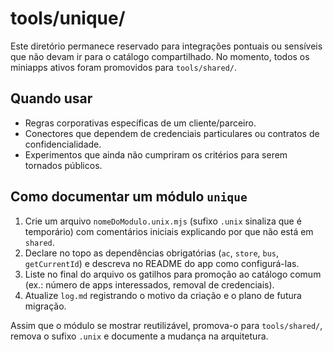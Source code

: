 # tools/unique/

Este diretório permanece reservado para integrações pontuais ou sensíveis que não devam ir para o catálogo compartilhado.
No momento, todos os miniapps ativos foram promovidos para `tools/shared/`.

## Quando usar
- Regras corporativas específicas de um cliente/parceiro.
- Conectores que dependem de credenciais particulares ou contratos de confidencialidade.
- Experimentos que ainda não cumpriram os critérios para serem tornados públicos.

## Como documentar um módulo `unique`
1. Crie um arquivo `nomeDoModulo.unix.mjs` (sufixo `.unix` sinaliza que é temporário) com comentários iniciais explicando por que não está em `shared`.
2. Declare no topo as dependências obrigatórias (`ac`, `store`, `bus`, `getCurrentId`) e descreva no README do app como configurá-las.
3. Liste no final do arquivo os gatilhos para promoção ao catálogo comum (ex.: número de apps interessados, removal de credenciais).
4. Atualize `log.md` registrando o motivo da criação e o plano de futura migração.

Assim que o módulo se mostrar reutilizável, promova-o para `tools/shared/`, remova o sufixo `.unix` e documente a mudança na arquitetura.
